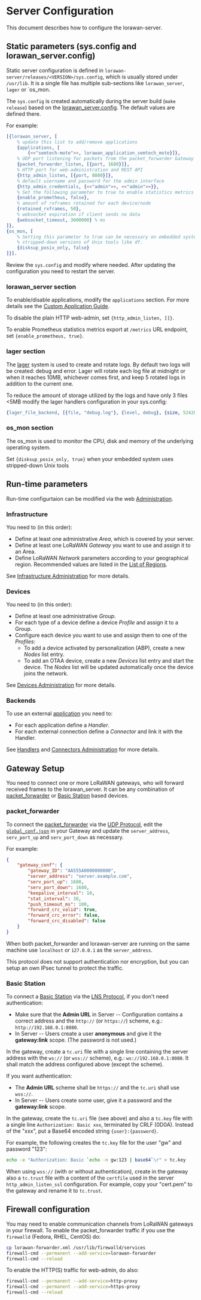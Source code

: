 # Server Configuration

This document describes how to configure the lorawan-server.

## Static parameters (sys.config and lorawan_server.config)

Static server configuration is defined in
`lorawan-server/releases/<VERSION>/sys.config`, which is usually stored under
`/usr/lib`. It is a single file has multiple sub-sections like `lorawan_server`,
`lager` or `os_mon.

The `sys.config` is created automatically during the server build (`make release`)
based on the [lorawan_server.config](/lorawan_server.config). The default values
are defined there.

For example:
```erlang
[{lorawan_server, [
    % update this list to add/remove applications
    {applications, [
        {<<"semtech-mote">>, lorawan_application_semtech_mote}]},
    % UDP port listening for packets from the packet_forwarder Gateway
    {packet_forwarder_listen, [{port, 1680}]},
    % HTTP port for web-administration and REST API
    {http_admin_listen, [{port, 8080}]},
    % default username and password for the admin interface
    {http_admin_credentials, {<<"admin">>, <<"admin">>}},
    % Set the following parameter to true to enable statistics metrics in Prometheus format
    {enable_prometheus, false},
    % amount of rxframes retained for each device/node
    {retained_rxframes, 50},
    % websocket expiration if client sends no data
    {websocket_timeout, 3600000} % ms
]},
{os_mon, [
    % Setting this parameter to true can be necessary on embedded systems with
    % stripped-down versions of Unix tools like df.
    {disksup_posix_only, false}
]}].
```

Review the `sys.config` and modify where needed. After updating the configuration
you need to restart the server.

### lorawan_server section

To enable/disable applications, modify the `applications` section. For more
details see the [Custom Application Guide](Applications.md).

To disable the plain HTTP web-admin, set `{http_admin_listen, []}`.

To enable Prometheus statistics metrics export at `/metrics` URL endpoint, set
`{enable_prometheus, true}`.

### lager section

The [lager](https://github.com/erlang-lager/lager#internal-log-rotation) system
is used to create and rotate logs. By default two logs will be created: debug and
error. Lager will rotate each log file at midnight or when it reaches 10MB,
whichever comes first, and keep 5 rotated logs in addition to the current one.

To reduce the amount of storage utilized by the logs and have only 3 files <5MB
modify the lager handlers configuration in your sys.config:
```erlang
{lager_file_backend, [{file, "debug.log"}, {level, debug}, {size, 5242880}, {count, 3}]}
```

### os_mon section

The os_mon is used to monitor the CPU, disk and memory of the underlying
operating system.

Set `{disksup_posix_only, true}` when your embedded system uses stripped-down
Unix tools


## Run-time parameters

Run-time configurtaion can be modified via the web [Administration](Administration.md).

### Infrastructure

You need to (in this order):
 - Define at least one administrative *Area*, which is covered by your server.
 - Define at least one LoRaWAN *Gateway* you want to use and assign it to an Area.
 - Define LoRaWAN *Network* parameters according to your geographical region.
   Recommended values are listed in the [List of Regions](Regions.md).

See [Infrastructure Administration](Infrastructure.md) for more details.

### Devices

You need to (in this order):
 - Define at least one administrative *Group*.
 - For each type of a device define a device *Profile* and assign it to a Group.
 - Configure each device you want to use and assign them to one of the *Profiles*:
   - To add a device activated by personalization (ABP), create a new *Nodes* list entry.
   - To add an OTAA device, create a new *Devices* list entry and start the device.
     The *Nodes* list will be updated automatically once the device joins the network.

See [Devices Administration](Devices.md) for more details.

### Backends

To use an external [application](Applications.md) you need to:
 - For each application define a *Handler*.
 - For each external connection define a *Connector* and link it with the Handler.

See [Handlers](Handlers.md) and [Connectors Administration](Connectors.md) for more details.


## Gateway Setup

You need to connect one or more LoRaWAN gateways, who will forward
received frames to the lorawan_server. It can be any combination of
[packet_forwarder](https://github.com/Lora-net/packet_forwarder)
or [Basic Station](https://doc.sm.tc/station) based devices.

### packet_forwarder

To connect the [packet_forwarder](https://github.com/Lora-net/packet_forwarder)
via the [UDP Protocol](https://github.com/Lora-net/packet_forwarder/blob/master/PROTOCOL.TXT),
edit the [`global_conf.json`](https://github.com/Lora-net/packet_forwarder/blob/master/lora_pkt_fwd/global_conf.json)
in your Gateway and update the `server_address`, `serv_port_up` and `serv_port_down` as necessary.

For example:
```json
{
    "gateway_conf": {
        "gateway_ID": "AA555A0000000000",
        "server_address": "server.example.com",
        "serv_port_up": 1680,
        "serv_port_down": 1680,
        "keepalive_interval": 10,
        "stat_interval": 30,
        "push_timeout_ms": 100,
        "forward_crc_valid": true,
        "forward_crc_error": false,
        "forward_crc_disabled": false
    }
}
```

When both packet_forwarder and lorawan-server are running on the same machine
use `localhost` or `127.0.0.1` as the `server_address`.

This protocol does not support authentication nor encryption, but you can setup
an own IPsec tunnel to protect the traffic.

### Basic Station

To connect a [Basic Station](https://doc.sm.tc/station) via the
[LNS Protocol](https://doc.sm.tc/station/tcproto.html),
if you don't need authentication:
 - Make sure that the **Admin URL** in Server -- Configuration contains a correct
   address and the `http://` (or `https://`) scheme, e.g.: `http://192.168.0.1:8080`.
 - In Server -- Users create a user **anonymous** and give it the **gateway:link** scope.
   (The password is not used.)

In the gateway, create a `tc.uri` file with a single line containing the server
address with the `ws://` (or `wss://` scheme), e.g.: `ws://192.168.0.1:8080`. It shall
match the address configured above (except the scheme).

If you want authentication:
 - The **Admin URL** scheme shall be `https://` and the `tc.uri` shall use `wss://`.
 - In Server -- Users create some user, give it a password and the **gateway:link** scope.

In the gateway, create the `tc.uri` file (see above) and also a `tc.key` file
with a single line `Authorization: Basic xxx`, terminated by CRLF (0D0A). Instead
of the "xxx", put a Base64 encoded string `{user}:{password}`.

For example, the following creates the `tc.key` file for the user "gw" and password "123":
```bash
echo -e "Authorization: Basic `echo -n gw:123 | base64`\r" > tc.key
```

When using `wss://` (with or without authentication), create in the gateway also a
`tc.trust` file with a content of the `certfile` used in the server `http_admin_listen_ssl`
configuration. For example, copy your "cert.pem" to the gateway and rename it
to `tc.trust`.


## Firewall configuration

You may need to enable communication channels from LoRaWAN gateways in your firewall.
To enable the packet_forwarder traffic if you use the `firewalld` (Fedora, RHEL, CentOS) do:
```bash
cp lorawan-forwarder.xml /usr/lib/firewalld/services
firewall-cmd --permanent --add-service=lorawan-forwarder
firewall-cmd --reload
```
To enable the HTTP(S) traffic for web-admin, do also:
```bash
firewall-cmd --permanent --add-service=http-proxy
firewall-cmd --permanent --add-service=https-proxy
firewall-cmd --reload
```
